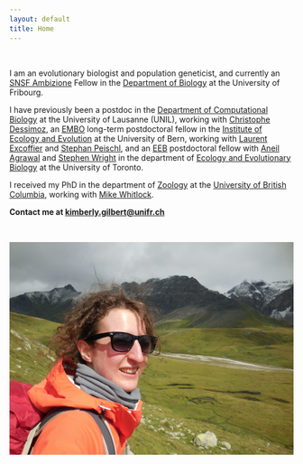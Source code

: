 ```yaml
---
layout: default
title: Home
---
```



&nbsp;


I am an evolutionary biologist and population geneticist, and currently an [SNSF Ambizione](http://www.snf.ch/en/funding/careers/ambizione/Pages/default.aspx) 
Fellow in the [Department of Biology](https://www.unifr.ch/bio/en/groups/gilbert/) 
at the University of Fribourg.

I have previously been a postdoc in the [Department of Computational Biology](https://www.unil.ch/dbc/en/home.html) 
at the University of Lausanne (UNIL), working with [Christophe Dessimoz](https://lab.dessimoz.org/), 
an [EMBO](http://www.embo.org/) 
long-term postdoctoral fellow in the [Institute of Ecology and Evolution](http://www.iee.unibe.ch/index_eng.html) 
at the University of Bern, working with [Laurent Excoffier](http://www.cmpg.iee.unibe.ch/about_us/team/researchers/prof_dr_excoffier_laurent/index_eng.html) 
and [Stephan Peischl](http://www.bioinformatics.unibe.ch/about_us/staff/dr_peischl_stephan/index_eng.html), 
and an [EEB](http://www.eeb.utoronto.ca/about-us/employment/postdocs.htm) 
postdoctoral fellow with [Aneil Agrawal](http://agrawal.eeb.utoronto.ca/) 
and [Stephen Wright](http://wright.eeb.utoronto.ca/) 
in the department of [Ecology and Evolutionary Biology](http://www.eeb.utoronto.ca/) 
at the University of Toronto.

I received my PhD in the department of [Zoology](http://www.zoology.ubc.ca/) at the [University of British Columbia](http://www.ubc.ca/), working with [Mike Whitlock](http://www.zoology.ubc.ca/person/whitlock).

**Contact me at kimberly.gilbert@unifr.ch**  
<!--- &nbsp; &nbsp; &nbsp; &nbsp; &nbsp; &nbsp; &nbsp; &nbsp; &nbsp; &nbsp; &nbsp; **or kimberly.gilbert@unifr.ch**  --->

&nbsp;



![photo](https://github.com/kjgilbert/kjgilbert.github.io/raw/master/extras/Photo.png)
